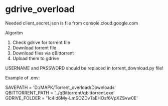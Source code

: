 # gdrive_overload
Needed client_secret.json is file from console.cloud.google.com

Algoritm
1. Check gdrive for torrent file
2. Download torrent file
3. Download files via qBittorrent
4. Upload them to gdrive


USERNAME and PASSWORD should be replaced in torrent_download.py file!

Example of .env:

SAVEPATH = 'D:/МАРК/Torrent_overload/Downloads' \
QBITTORRENT_PATH = '../qBittorrent/qbittorrent.exe' \
GDRIVE_FOLDER = '1c4id6My-LmSOZDvTaEHOsf6VpXZSvw0E'